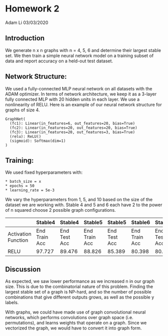 # Homework 2

Adam Li
03/03/2020

## Introduction
We generate n x n graphs with n = 4, 5, 6 and determine their largest stable set. We then train a simple neural network model 
on a training subset of data and report accuracy on a held-out test dataset.

## Network Structure:
We used a fully-connected MLP neural network on all datasets with the ADAM optimizer. In terms of network architecture, we keep it as a 3-layer fully connected MLP with 20 hidden units
in each layer. We use a nonlinearity of RELU. Here is an example of our neural network structure for graphs of size 4.
 
    GraphNet(
      (fc1): Linear(in_features=6, out_features=20, bias=True)
      (fc2): Linear(in_features=20, out_features=20, bias=True)
      (fc3): Linear(in_features=20, out_features=3, bias=True)
      (relu): ReLU()
      (sigmoid): Softmax(dim=1)
    )
 
## Training:

We used fixed hyperparameters with:
    
    * batch_size = x
    * epochs = 50
    * learning_rate = 5e-3
    
We vary the hyperparameters from 1, 5, and 10 based on the size of the dataset we are working with. Stable 4 and 5 and 6
each have 2 to the power of n squared choose 2 possible graph configurations.

|                     | Stable4       | Stable4      | Stable5       | Stable5      | Stable6       | Stable6      |
|---------------------|---------------|--------------|---------------|--------------|---------------|--------------|
| Activation Function | End Train Acc | End Test Acc | End Train Acc | End Test Acc | End Train Acc | End Test Acc |
| RELU                | 97.727        | 89.476       | 88.826        | 85.389       | 80.398        | 80.246             |

## Discussion
As expected, we saw lower performance as we increased n in our graph size. This is due to the combinatorial nature of this problem.
Finding the largest stable set of a graph is NP-hard, and so the number of possible combinations that give different outputs grows, as
well as the possible y labels. 

With graphs, we could have made use of graph convolutional neural networks, which performs convolutions over graph space (i.e. 
permutations), and learns weights that operate on a graph. Since we vectorized the graph, we would have to convert it into graph
form. 